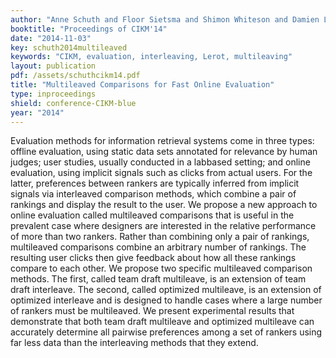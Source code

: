 ```yaml
---
author: "Anne Schuth and Floor Sietsma and Shimon Whiteson and Damien Lefortier and Maarten de Rijke"
booktitle: "Proceedings of CIKM'14"
date: "2014-11-03"
key: schuth2014multileaved
keywords: "CIKM, evaluation, interleaving, Lerot, multileaving"
layout: publication
pdf: /assets/schuthcikm14.pdf
title: "Multileaved Comparisons for Fast Online Evaluation"
type: inproceedings
shield: conference-CIKM-blue
year: "2014"
---
```


Evaluation methods for information retrieval systems come in three types: offline evaluation, using static data sets
annotated for relevance by human judges; user studies, usually conducted in a labbased setting; and online evaluation,
using implicit signals such as clicks from actual users. For the latter, preferences between rankers are typically
inferred from implicit signals via interleaved comparison methods, which combine a pair of rankings and display the
result to the user. We propose a new approach to online evaluation called multileaved comparisons that is useful in the
prevalent case where designers are interested in the relative performance of more than two rankers. Rather than
combining only a pair of rankings, multileaved comparisons combine an arbitrary number of rankings. The resulting user
clicks then give feedback about how all these rankings compare to each other. We propose two specific multileaved
comparison methods. The first, called team draft multileave, is an extension of team draft interleave. The second,
called optimized multileave, is an extension of optimized interleave and is designed to handle cases where a large
number of rankers must be multileaved. We present experimental results that demonstrate that both team draft multileave
and optimized multileave can accurately determine all pairwise preferences among a set of rankers using far less data
than the interleaving methods that they extend.
